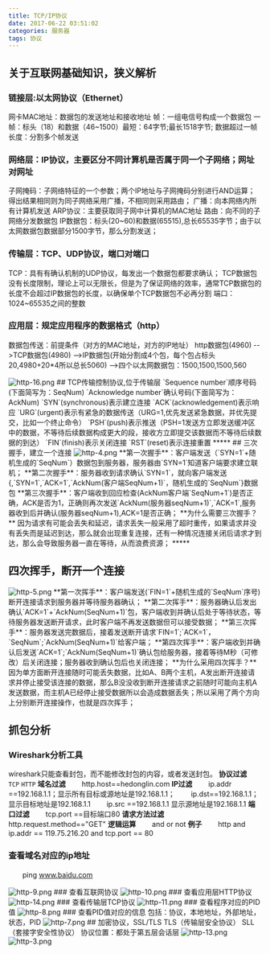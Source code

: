 ```yaml
---
title: TCP/IP协议
date: 2017-06-22 03:51:02
categories: 服务器
tags: 协议
---
```

## 关于互联网基础知识，狭义解析
### 链接层:以太网协议（Ethernet）
网卡MAC地址：数据包的发送地址和接收地址
帧：一组电信号构成一个数据包
一帧：标头（18）和数据（46~1500）最短：64字节;最长1518字节;
数据超过一帧长度：分割多个帧发送

### 网络层：IP协议，主要区分不同计算机是否属于同一个子网络；网址对网址
子网掩码：子网络特征的一个参数；两个IP地址与子网掩码分别进行AND运算；得出结果相同则为同子网络采用广播，不相同则采用路由；
广播：向本网络内所有计算机发送
ARP协议：主要获取同子网中计算机的MAC地址
路由：向不同的子网络分发数据包
IP数据包：标头(20~60)和数据(65515),总长65535字节；由于以太网数据包数据部分1500字节，那么分割发送；

### 传输层：TCP、UDP协议，端口对端口
TCP：具有有确认机制的UDP协议，每发出一个数据包都要求确认；
TCP数据包没有长度限制，理论上可以无限长，但是为了保证网络的效率，通常TCP数据包的长度不会超过IP数据包的长度，以确保单个TCP数据包不必再分割
端口：1024~65535之间的整数


### 应用层：规定应用程序的数据格式（http）
数据包传送：前提条件（对方的MAC地址，对方的IP地址）
http数据包(4960)
-->TCP数据包(4980)
-->IP数据包(开始分割成4个包，每个包占标头20,4980+20*4所以总长5060)
-->四个以太网数据包：1500,1500,1500,560

<img src="/images/http-16.png" alt="http-16.png">
## TCP传输控制协议,位于传输层
`Sequence number`顺序号码(下面简写为：SeqNum) 
`Acknowledge number`确认号码(下面简写为：AckNum)
`SYN`(synchronous)表示建立连接 
`ACK`(acknowledgement)表示响应
`URG`(urgent)表示有紧急的数据传送（URG=1,优先发送紧急数据，并优先提交，比如一个终止命令） 
`PSH`(push)表示推送（PSH=1发送方立即发送缓冲区中的数据，不等待后续数据构成更大的段，接收方立即提交该数据而不等待后续数据的到达） `FIN`(finish)表示关闭连接
`RST`(reset)表示连接重置 
*****
## 三次握手，建立一个连接
<img src="/images/http-4.png" alt="http-4.png"> 
**第一次握手**：客户端发送（`SYN=1`+随机生成的`SeqNum`）数据包到服务器，服务器由`SYN=1`知道客户端要求建立联机；
**第二次握手**：服务器收到请求确认`SYN=1`，就向客户端发送{,`SYN=1`,`ACK=1`,`AckNum(客户端SeqNum+1)`，随机生成的`SeqNum`}数据包
**第三次握手**：客户端收到回应检查(AckNum客户端`SeqNum+1`)是否正确，ACK是否为1，正确则再次发送`AckNum(服务器seqNum+1)`,`ACK=1`,服务器收到后并确认(服务器seqNum+1),ACK=1是否正确； 
**为什么需要三次握手？**
因为请求有可能会丢失和延迟，请求丢失一般采用了超时重传，如果请求并没有丢失而是延迟到达，那么就会出现重复连接，还有一种情况连接关闭后请求才到达，那么会导致服务器一直在等待，从而浪费资源；
*****

## 四次挥手，断开一个连接
<img src="/images/http-5.png" alt="http-5.png">
**第一次挥手**：客户端发送(`FIN=1`+随机生成的`SeqNum`序号)断开连接请求到服务器并等待服务器确认；
**第二次挥手**：服务器确认后发出确认`ACK=1`+`AckNum(SeqNum+1)`包，客户端收到并确认后处于等待状态，等待服务器发送断开请求，此时客户端不再发送数据但可以接受数据；
**第三次挥手**：服务器发送完数据后，接着发送断开请求`FIN=1`;`ACK=1`，`SeqNum`;`AckNum(SeqNum+1)`给客户端；
**第四次挥手**：客户端收到并确认后发送`ACK=1`;`AckNum(SeqNum+1)`确认包给服务器，接着等待M秒（可修改）后关闭连接；服务器收到确认包后也关闭连接；
**为什么采用四次挥手？**
因为单方面断开连接随时可能丢失数据，比如A、B两个主机，A发出断开连接请求并停止接受该连接的数据，那么B没没收到断开连接请求之前随时可能向主机A发送数据，而主机A已经停止接受数据所以会造成数据丢失；所以采用了两个方向上分别断开连接操作，也就是四次挥手；

## 抓包分析
### Wireshark分析工具
wireshark只能查看封包，而不能修改封包的内容，或者发送封包。
**协议过滤**
　　`TCP` `HTTP`
**域名过滤**
　　http.host==hedonglin.com
**IP过滤**
　　ip.addr ==192.168.1.1；显示所有目标或源地址是192.168.1.1；
　　ip.dst==192.168.1.1；显示目标地址是192.168.1.1
　　ip.src ==192.168.1.1 显示源地址是192.168.1.1
**端口过滤**
　　tcp.port ==目标端口80
**请求方法过滤**
　　http.request.method=="GET"
**逻辑运算**
　　and or not
**例子**
　　http and ip.addr == 119.75.216.20 and tcp.port == 80
### 查看域名对应的ip地址
　　ping www.baidu.com

<img src="/images/http-9.png" alt="http-9.png" />
### 查看互联网协议
<img src="/images/http-10.png" alt="http-10.png" />
### 查看应用层HTTP协议
<img src="/images/http-14.png" alt="http-14.png" />
### 查看传输层TCP协议
<img src="/images/http-11.png" alt="http-11.png" />
### 查看程序对应的PID值
<img src="/images/http-8.png" alt="http-8.png" />
### 查看PID值对应的信息
包括：协议，本地地址，外部地址，状态，PID
<img src="/images/http-7.png" alt="http-7.png" />
## 加密协议，SSL/TLS
TLS（传输层安全协议）
SLL（套接字安全性协议）
协议位置：都处于第五层会话层
<img src="/images/http-13.png" alt="http-13.png">
<img src="/images/http-3.png" alt="http-3.png">


